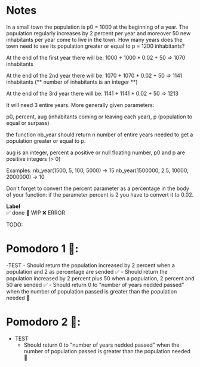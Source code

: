 # Notes

In a small town the population is p0 = 1000 at the beginning of a year. The population regularly increases by 2 percent per year and moreover 50 new inhabitants per year come to live in the town. How many years does the town need to see its population greater or equal to p = 1200 inhabitants?

At the end of the first year there will be: 
1000 + 1000 * 0.02 + 50 => 1070 inhabitants

At the end of the 2nd year there will be: 
1070 + 1070 * 0.02 + 50 => 1141 inhabitants (** number of inhabitants is an integer **)

At the end of the 3rd year there will be:
1141 + 1141 * 0.02 + 50 => 1213

It will need 3 entire years.
More generally given parameters:

p0, percent, aug (inhabitants coming or leaving each year), p (population to equal or surpass)

the function nb_year should return n number of entire years needed to get a population greater or equal to p.

aug is an integer, percent a positive or null floating number, p0 and p are positive integers (> 0)

Examples:
nb_year(1500, 5, 100, 5000) -> 15
nb_year(1500000, 2.5, 10000, 2000000) -> 10

Don't forget to convert the percent parameter as a percentage in the body of your function: if the parameter percent is 2 you have to convert it to 0.02.

**Label**  
✅ done 🚧 WIP ❌ ERROR

TODO:

# Pomodoro 1 🍅:

-TEST
    - Should return the population increased by 2 percent when a population and 2 as percentage are sended ✅
    - Should return the population increased by 2 percent plus 50 when a population, 2 percent and 50 are sended ✅
    - Should return 0 to "number of years nedded passed" when the number of population passed is greater than the population needed 🚧

# Pomodoro 2 🍅:
- TEST
    - Should return 0 to "number of years nedded passed" when the number of population passed is greater than the population needed 🚧